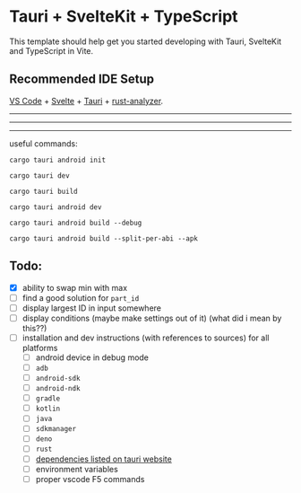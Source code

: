 # Tauri + SvelteKit + TypeScript

This template should help get you started developing with Tauri, SvelteKit and TypeScript in Vite.

## Recommended IDE Setup

[VS Code](https://code.visualstudio.com/) + [Svelte](https://marketplace.visualstudio.com/items?itemName=svelte.svelte-vscode) + [Tauri](https://marketplace.visualstudio.com/items?itemName=tauri-apps.tauri-vscode) + [rust-analyzer](https://marketplace.visualstudio.com/items?itemName=rust-lang.rust-analyzer).

---
---
---

useful commands:

`cargo tauri android init`

`cargo tauri dev`

`cargo tauri build`

`cargo tauri android dev`

`cargo tauri android build --debug`

`cargo tauri android build --split-per-abi --apk`

## Todo:
- [x] ability to swap min with max
- [ ] find a good solution for `part_id`
- [ ] display largest ID in input somewhere
- [ ] display conditions (maybe make settings out of it) (what did i mean by this⁇)
- [ ] installation and dev instructions (with references to sources) for all platforms
  - [ ] android device in debug mode
  - [ ] `adb`
  - [ ] `android-sdk`
  - [ ] `android-ndk`
  - [ ] `gradle`
  - [ ] `kotlin`
  - [ ] `java`
  - [ ] `sdkmanager`
  - [ ] `deno`
  - [ ] `rust`
  - [ ] [dependencies listed on tauri website](https://tauri.app/start/prerequisites/)
  - [ ] environment variables
  - [ ] proper vscode F5 commands
